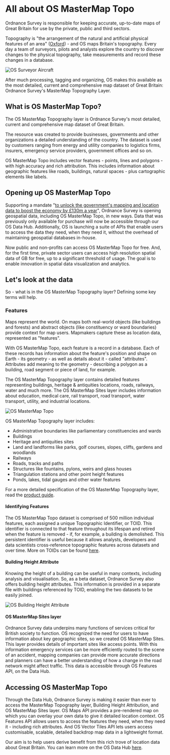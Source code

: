 # All about OS MasterMap Topo

Ordnance Survey is responsible for keeping accurate, up-to-date maps of Great Britain for use by the private, public and third sectors.

Topography is &quot;the arrangement of the natural and artificial physical features of an area&quot; ([Oxford](https://www.lexico.com/en/definition/topography)) - and OS maps Britain&#39;s topography. Every day a team of surveyors, pilots and analysts explore the country to discover changes to the physical topography, take measurements and record these changes in a database.

![OS Surveyor Aircraft](https://www.ordnancesurvey.co.uk/blog/wp-content/uploads/2012/02/2007-07-19-G_NOSE_03.jpg)

After much processing, tagging and organizing, OS makes this available as the most detailed, current and comprehensive map dataset of Great Britain: Ordnance Survey&#39;s MasterMap Topography Layer.

## What is OS MasterMap Topo?

The OS MasterMap Topography layer is Ordnance Survey&#39;s most detailed, current and comprehensive map dataset of Great Britain.

The resource was created to provide businesses, governments and other organizations a detailed understanding of the country. The dataset is used by customers ranging from energy and utility companies to logistics firms, insurers, emergency service providers, government offices and so on.

OS MasterMap Topo includes vector features - points, lines and polygons - with high accuracy and rich attribution. This includes information about geographic features like roads, buildings, natural spaces - plus cartographic elements like labels.

## Opening up OS MasterMap Topo

Supporting a mandate &quot;[to unlock the government&#39;s mapping and location data to boost the economy by £130m a year](https://www.ordnancesurvey.co.uk/business-government/tools-support/open-mastermap-programme)&quot;, Ordnance Survey is opening geospatial data, including OS MasterMap Topo, in new ways. Data that was previously only available for purchase will now be accessible through our OS Data Hub. Additionally, OS is launching a suite of APIs that enable users to access the data they need, when they need it, without the overhead of maintaining geospatial databases in-house.

Now public and non-profits can access OS MasterMap Topo for free. And, for the first time, private sector users can access high resolution spatial data of GB for free, up to a significant threshold of usage. The goal is to enable innovation in spatial data visualization and analytics.

## Let&#39;s look at the data

So - what is in the OS MasterMap Topography layer? Defining some key terms will help.

### Features

Maps represent the world. On maps both real-world objects (like buildings and forests) and abstract objects (like constituency or ward boundaries) provide context for map users. Mapmakers capture these as location data, represented as &quot;features&quot;.

With OS MasterMap Topo, each feature is a record in a database. Each of these records has information about the feature&#39;s position and shape on Earth - its geometry - as well as details about it - called &quot;attributes&quot;. Attributes add meaning to the geometry - describing a polygon as a building, road segment or piece of land, for example.

The OS MasterMap Topography layer contains detailed features representing buildings, heritage &amp; antiquities locations, roads, railways, water and much more. The OS MasterMap Sites layer includes information about education, medical care, rail transport, road transport, water transport, utility, and industrial locations.

![OS MasterMap Topo](https://ordnancesurvey.co.uk/image-library/products/osmm-topo-lambeth.xa1b02a96.jpg?w=1000&q=100)

OS MasterMap Topography layer includes:

- Administrative boundaries like parliamentary constituencies and wards
- Buildings
- Heritage and antiquities sites
- Land and landforms like parks, golf courses, slopes, cliffs, gardens and woodlands
- Railways
- Roads, tracks and paths
- Structures like fountains, pylons, weirs and glass houses
- Triangulation stations and other point height features
- Ponds, lakes, tidal gauges and other water features

For a more detailed specification of the OS MasterMap Topography layer, read the [product guide](https://www.ordnancesurvey.co.uk/documents/os-mastermap-topography-layer-product-guide.pdf).

#### **Identifying Features**

The OS MasterMap Topo dataset is comprised of 500 million individual features, each assigned a unique Topographic Identifier, or TOID. This identifier is connected to that feature throughout its lifespan and retired when the feature is removed - if, for example, a building is demolished. This persistent identifier is useful because it allows analysts, developers and data scientists cross-reference topographic features across datasets and over time. More on TOIDs can be found [here](https://www.ordnancesurvey.co.uk/business-government/tools-support/mastermap-topography-support/toids).

#### **Building Height Attribute**

Knowing the height of a building can be useful in many contexts, including analysis and visualisation. So, as a beta dataset, Ordnance Survey also offers building height attributes. This information is provided in a separate file with buildings referenced by TOID, enabling the two datasets to be easily joined.

![OS Building Height Attribute](https://ordnancesurvey.co.uk/image-library/banners/osmm-topo-and-build-heights-place1.xaa2e6841.jpg?w=1000&q=100)

#### **OS MasterMap Sites layer**

Ordnance Survey data underpins many functions of services critical for British society to function. OS recognized the need for users to have information about key geographic sites, so we created OS MasterMap Sites. This layer provides details of important sites like access points. With this information emergency services can be more efficiently routed to the scene of an accident, mapping companies can provide more accurate directions and planners can have a better understanding of how a change in the road network might affect traffic. This data is accessible through OS Features API, on the Data Hub.

## Accessing OS MasterMap Topo

Through the Data Hub, Ordnance Survey is making it easier than ever to access the MasterMap Topography layer, Building Height Attribution, and OS MasterMap Sites layer. OS Maps API provides a pre-rendered map on which you can overlay your own data to give it detailed location context. OS Features API allows users to access the features they need, when they need it - including rich attributes. And OS Vector Tiles API lets users access customisable, scalable, detailed backdrop map data in a lightweight format.

Our aim is to help users derive benefit from this rich trove of location data about Great Britain. You can learn more on the OS Data Hub [here](https://osdatahub.os.uk/).